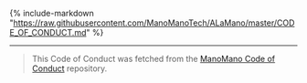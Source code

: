{% include-markdown "https://raw.githubusercontent.com/ManoManoTech/ALaMano/master/CODE_OF_CONDUCT.md" %}

<hr>

> This Code of Conduct was fetched from the [ManoMano Code of Conduct](https://github.com/ManoManoTech/ALaMano/blob/master/CODE_OF_CONDUCT.md) repository.

